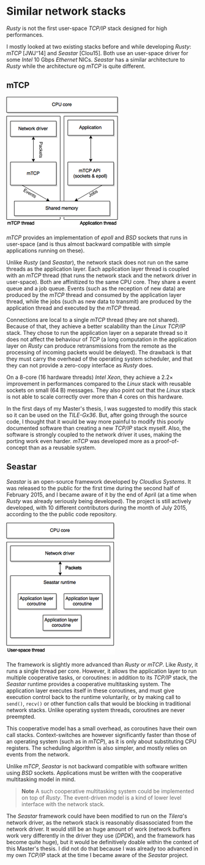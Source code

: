 # Similar network stacks

*Rusty* is not the first user-space *TCP/IP* stack designed for high
performances.

I mostly looked at two existing stacks before and while developing *Rusty*:
*mTCP* [JWJ⁺14] and *Seastar* [Clou15]. Both use an user-space driver for some
*Intel* 10 Gbps *Ethernet* NICs. *Seastar* has a similar architecture to
*Rusty* while the architecture og *mTCP* is quite different.

## mTCP

![mTCP architecture](img/mtcp_architecture.png)

*mTCP* provides an implementation of *epoll* and *BSD* sockets that runs
in user-space (and is thus almost backward compatible with simple
applications running on these).

Unlike *Rusty* (and *Seastar*), the network stack does not run on the same
threads as the application layer. Each application layer thread is coupled with
an *mTCP* thread (that runs the network stack and the network driver in
user-space). Both are affinitized to the same CPU core. They share a event
queue and a job queue. Events (such as the reception of new data) are produced
by the *mTCP* thread and consumed by the application layer thread, while the
jobs (such as new data to transmit) are produced by the application thread and
executed by the *mTCP* thread.

Connections are local to a single *mTCP* thread (they are not shared). Because
of that, they achieve a better scalability than the *Linux* *TCP/IP* stack.
They chose to run the application layer on a separate thread so it does not
affect the behaviour of *TCP* (a long computation in the application layer on
*Rusty* can produce retransmissions from the remote as the processing of 
incoming packets would be delayed). The drawback is that they must carry the
overhead of the operating system scheduler, and that they can not provide a
zero-copy interface as *Rusty* does.

On a 8-core (16 hardware threads) *Intel Xeon*, they achieve a 2.2× improvement
in performances compared to the *Linux* stack with reusable sockets on small
(64 B) messages. They also point out that the *Linux* stack is not able to
scale correctly over more than 4 cores on this hardware.

In the first days of my Master's thesis, I was suggested to modify this stack so
it can be used on the *TILE-Gx36*. But, after going through the source code,
I thought that it would be way more painful to modify this poorly documented
software than creating a new *TCP/IP* stack myself. Also, the software
is strongly coupled to the network driver it uses, making the porting work even 
harder. *mTCP* was developed more as a proof-of-concept than as a reusable 
system.

## Seastar

*Seastar* is an open-source framework developed by *Cloudius Systems*.
It was released to the public for the first time during the second half of
February 2015, and I became aware of it by the end of April (at a time when
*Rusty* was already seriously being developed). The project is still actively
developed, with 10 different contributors during the month of July 2015,
according to the the public code repository.

![Seastar architecture](img/seastar_architecture.png)

The framework is slightly more advanced than *Rusty* or *mTCP*. Like *Rusty*,
it runs a single thread per core. However, it allows the application layer
to run multiple cooperative tasks, or coroutines: in addition to its *TCP/IP*
stack, the *Seastar* runtime provides a cooperative multitasking system.
The application layer executes itself in these coroutines, and must give
execution control back to the runtime voluntarily, or by making call to 
`send()`, `recv()` or other function calls that would be blocking in traditional
network stacks. Unlike operating system threads, coroutines are never preempted.

This cooperative model has a small overhead, as coroutines have their own
call stacks. Context-switches are however significantly faster than those of an
operating system (such as in *mTCP*), as it is only about substituting CPU
registers. The scheduling algorithm is also simpler, and mostly relies on events
from the network.

Unlike *mTCP*, *Seastar* is not backward compatible with software written using
*BSD* sockets. Applications must be written with the cooperative multitasking
model in mind.

> **Note**
> A such cooperative multitasking system could be implemented on top of *Rusty*.
> The event-driven model is a kind of lower level interface with the network
> stack.

The *Seastar* framework could have been modified to run on the *Tilera*'s
network driver, as the network stack is reasonably disassociated from the
network driver. It would still be an huge amount of work (network buffers work
very differently in the driver they use (*DPDK*), and the framework has become
quite huge), but it would be definitively doable within the context of this
Master's thesis. I did not do that because I was already too advanced in my own
*TCP/IP* stack at the time I became aware of the *Seastar* project.
